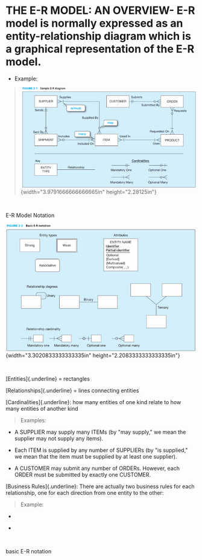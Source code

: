 # THE E-R MODEL: AN OVERVIEW-   E-R model is normally expressed as an entity-relationship diagram which is a graphical representation of the E-R model.

-   Example:

> ![](media/THE-E-R-MODEL--AN-OVERVIEW-image1.png){width="3.9791666666666665in" height="2.28125in"}

 

E-R Model Notation

![](media/THE-E-R-MODEL--AN-OVERVIEW-image2.png){width="3.3020833333333335in" height="2.2083333333333335in"}

 

[Entities]{.underline} = rectangles

[Relationships]{.underline} = lines connecting entities

[Cardinalities]{.underline}: how many entities of one kind relate to how many entities of another kind

> Examples:

-   A SUPPLIER may supply many ITEMs (by "may supply," we mean the supplier may not supply any items).

-   Each ITEM is supplied by any number of SUPPLIERs (by "is supplied," we mean that the item must be supplied by at least one supplier).

-   A CUSTOMER may submit any number of ORDERs. However, each ORDER must be submitted by exactly one CUSTOMER.

[Business Rules]{.underline}: There are actually two business rules for each relationship, one for each direction from one entity to the other:

> Example:

-   <entity> <minimum cardinality> <relationship> <maximum cardinality> <entity>

-   <CUSTOMER> <may> <Submit> <any number> <ORDER>

 

basic E-R notation

 

 


